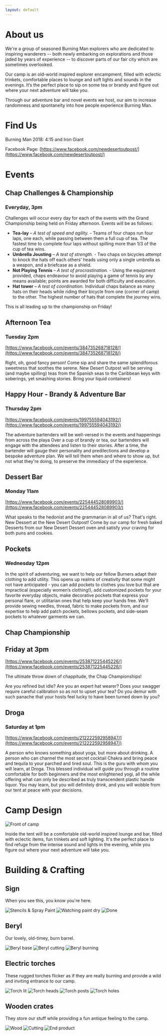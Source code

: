 ```yaml
---
layout: default
---
```


# About us

We're a group of seasoned Burning Man explorers who are dedicated to inspiring wanderers -- both newly embarking on explorations and those jaded by years of experience -- to discover parts of our fair city which are sometimes overlooked.

Our camp is an old-world inspired explorer encampment, filled with eclectic trinkets, comfortable places to lounge and soft lights and sounds in the evenings. It’s the perfect place to sip on some tea or brandy and figure out where your next adventure will take you.

Through our adventure bar and novel events we host, our aim to increase randomness and spontaneity into how people experience Burning Man.

# Find Us

Burning Man 2018: 4:15 and Iron Giant

Facebook Page: [https://www.facebook.com/newdesertoutpost/](https://www.facebook.com/newdesertoutpost/)

# Events

## Chap Challenges & Championship
### Everyday, 3pm

Challenges will occur every day for each of the events with the Grand Championship being held on Friday afternoon. Events will be as follows:

 * **Tea-lay** – *A test of speed and agility.* - Teams of four chaps run four laps, one each, while passing between them a full cup of tea. The fastest time to complete four laps without spilling more than 1/3 of the cup of tea wins.
 * **Umbrella Jousting** – *A test of strength.* - Two chaps on bicycles attempt to knock the hats off each others’ heads using only a single umbrella as a weapon, and a briefcase as a shield.
 * **Not Playing Tennis** – *A test of procrastination.* - Using the equipment provided, chaps endeavour to avoid playing a game of tennis by any means available; points are awarded for both difficulty and execution.
 * **Hat tower** – *A test of coordination.* Individual chaps balance as many hats on their heads while riding their bicycle from one (corner of camp) to the other. The highest number of hats that complete the journey wins.

This is all leading up to the championship on Friday!

## Afternoon Tea
### Tuesday 2pm

[https://www.facebook.com/events/384735268718128/](https://www.facebook.com/events/384735268718128/)

Right, oh, good fancy person! Come sip and share the same splendiforous sweetness that soothes the serene. New Desert Outpost will be serving (and maybe spilling) teas from the Spanish seas to the Caribbean keys with soberings, yet smashing stories. Bring your liquid containers!

## Happy Hour - Brandy & Adventure Bar
### Thursday 2pm

[https://www.facebook.com/events/199755594043192/](https://www.facebook.com/events/199755594043192/)

The adventure bartenders will be well-versed in the events and happenings from across the playa Over a cup of brandy or tea, our bartenders will engage with the attendees and listen to their stories. After a time, the bartender will gauge their personality and predilections and develop a bespoke adventure plan. We will tell them when and where to show up, but not what they're doing, to preserve the immediacy of the experience.

## Dessert Bar
### Monday 11am

[https://www.facebook.com/events/225444528089903/](https://www.facebook.com/events/225444528089903/)

What speaks to the hedonist and the grammarian in all of us? That's right. New Dessert at the New Desert Outpost! Come by our camp for fresh baked Desserts from our New Desert Dessert oven and satisfy your craving for both puns and cookies.

## Pockets
### Wednesday 12pm

In the spirit of adventuring, we want to help our fellow Burners adapt their clothing to add utility. This opens up realms of creativity that some might not have anticipated - you can add pockets to clothes you love but that are impractical (especially women’s clothing!), add customized pockets for your favorite everyday objects, make decorative pockets that express your personal flare, or utilitarian ones that help keep your hands free.
We'll provide sewing needles, thread, fabric to make pockets from, and our expertise to help add patch pockets, bellows pockets, and side-seam pockets to whatever garments we can.


## Chap Championship
## Friday at 3pm

[https://www.facebook.com/events/253871225445226/](https://www.facebook.com/events/253871225445226/)

The ultimate throw down of chappitude, the Chap Championships!

Are you refined but idle? Are you an expert hat wearer? Does your swagger require careful calibration so as not to upset your tea? Do you demur with such panache that your hosts feel lucky to have been turned down by you?

## Droga
### Saturday at 1pm

[https://www.facebook.com/events/212222592958947/](https://www.facebook.com/events/212222592958947/)

A person who knows something about yoga, but more about drinking. A person who can channel the most secret cocktail Chakra and bring peace and tequila to your parched and tired soul. This is the guru with whom you will learn, at Droga.
This blessed individual will guide you through a routine comfortable for both beginners and the most enlightened yogi, all the while offering what can only be described as truly transcendent plastic handle liquor. You may learn, but you will definitely drink, and you will wobble from our tent at peace with your decisions.

# Camp Design

![Front of camp](./assets/img/camp_front.png)

Inside the tent will be a comfortable old-world inspired lounge and bar, filled with eclectic items, fun trinkets and soft lighting. It's the perfect place to find refuge from the intense sound and lights in the evening, while you figure out where your next adventure will take you.

# Building & Crafting

## Sign

When you see this, you know you're here.

![Stencils & Spray Paint](./assets/img/sign1.jpg)
![Watching paint dry](./assets/img/sign2.jpg)
![Done](./assets/img/sign3.jpg)

## Beryl

Our lovely, old-timey, burn barrel.

![Beryl base](./assets/img/beryl1.jpg)
![Beryl cutting](./assets/img/beryl2.jpg)
![Beryl burning](./assets/img/beryl3.jpg)

## Electric torches

These rugged torches flicker as if they are really burning and provide a wild and inviting entrance to our camp.

![Torch lit](./assets/img/torch_lit.jpg)
![Torch heads](./assets/img/torch_heads.jpg)
![Torch posts](./assets/img/torch_posts.jpg)
![Torch holes](./assets/img/drill.jpg)

## Wooden crates

They store our stuff while providing a fun antique feeling to the camp.

![Wood](./assets/img/wood.jpg)
![Cutting](./assets/img/saw.jpg)
![End product](./assets/img/crate.jpg)

